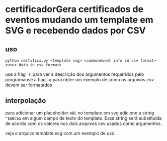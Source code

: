 # certificadorGera certificados de eventos mudando um template em SVG e recebendo dados por CSV

## uso

```python certifica.py <template svg> <commonevent info in csv format> <user data in csv format>```

use a flag `-h` para ver a descrição dos argumentos requeridos pelo programause a flag `-g` para obter um exemplo de como os arquivos csv devem ser formatados

## interpolação

para adicionar um placeholder `ABC` no template em svg adicione a string `^$ABC$&` em algum campo de texto do template. Essa string será substituída de acordo com os valores nos dois arquivos csv usados como argumentos.

veja o arquivo template.svg com um exemplo de uso. 
